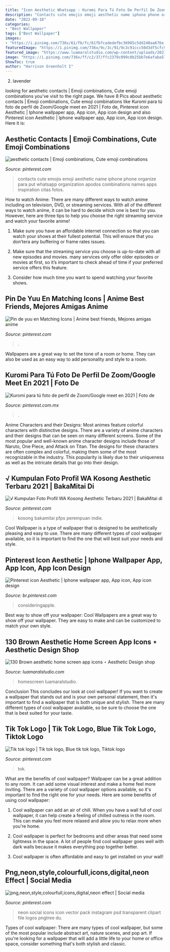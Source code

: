 ```yaml
---
title: "Icon Aesthetic Whatsapp : Kuromi Para Tú Foto De Perfil De Zoom/google Meet En 2021"
description: "Contacts cute emojis emoji aesthetic name iphone phone organize para put whatsapp organization apodos combinations names apps inspiration citas fotos"
date: "2022-09-18"
categories:
- "Best Wallpaper"
tags: ["Best Wallpaper"]
images:
- "https://i.pinimg.com/736x/61/fb/fc/61fbfcadedefbc36985c5dd240aa676e.jpg"
featuredImage: "https://i.pinimg.com/736x/9c/3c/91/9c3c91ccc50d3df5cfc949f30d6a830e.jpg"
featured_image: "https://www.luamaralstudio.com/wp-content/uploads/2021/06/brown-icons-131-1366x2048.png"
image: "https://i.pinimg.com/736x/ff/c2/37/ffc2379c099c0b25bb7e6afaba5748fb.jpg"
ShowToc: true
author: "Harrison Greenholt I"
---
```



2. lavender 

	

		
looking for aesthetic contacts | Emoji combinations, Cute emoji combinations you've visit to the right page. We have 8 Pics about aesthetic contacts | Emoji combinations, Cute emoji combinations like Kuromi para tú foto de perfil de Zoom/Google meet en 2021 | Foto de, Pinterest icon Aesthetic | Iphone wallpaper app, App icon, App icon design and also Pinterest icon Aesthetic | Iphone wallpaper app, App icon, App icon design. Here it is:
		
    
## Aesthetic Contacts | Emoji Combinations, Cute Emoji Combinations

<img loading=lazy src="https://i.pinimg.com/736x/b2/80/fc/b280fc2e45c084829573bde32c5b4f2e.jpg" onerror="this.onerror=null;this.src='https://tse3.mm.bing.net/th?id=OIP.Q6ny3C6fezfU4L-3i969lgHaNK&amp;pid=15.1';" alt="aesthetic contacts | Emoji combinations, Cute emoji combinations">

_Source: pinterest.com_

>contacts cute emojis emoji aesthetic name iphone phone organize para put whatsapp organization apodos combinations names apps inspiration citas fotos. 

	

How to watch Anime: There are many different ways to watch anime including on television, DVD, or streaming services.
With all of the different ways to watch anime, it can be hard to decide which one is best for you. However, here are three tips to help you choose the right streaming service and watch your favorite anime!
1. Make sure you have an affordable internet connection so that you can watch your shows at their fullest potential. This will ensure that you don’tera any buffering or frame rates issues.

2. Make sure that the streaming service you choose is up-to-date with all new episodes and movies. many services only offer older episodes or movies at first, so it’s important to check ahead of time if your preferred service offers this feature.

3. Consider how much time you want to spend watching your favorite shows.

    
## Pin De Yuu En Matching Icons | Anime Best Friends, Mejores Amigas Anime

<img loading=lazy src="https://i.pinimg.com/736x/a1/58/ae/a158ae39876b9e65f310b0f1f36b0052.jpg" onerror="this.onerror=null;this.src='https://tse2.mm.bing.net/th?id=OIP.F9u_M4GhVR-OUkaNiCU_egHaHa&amp;pid=15.1';" alt="Pin de yuu en Matching Icons | Anime best friends, Mejores amigas anime">

_Source: pinterest.com_

>. 

	

Wallpapers are a great way to set the tone of a room or home. They can also be used as an easy way to add personality and style to a room.

    
## Kuromi Para Tú Foto De Perfil De Zoom/Google Meet En 2021 | Foto De

<img loading=lazy src="https://i.pinimg.com/736x/61/fb/fc/61fbfcadedefbc36985c5dd240aa676e.jpg" onerror="this.onerror=null;this.src='https://tse1.mm.bing.net/th?id=OIP.gnVEDUB2zQ_ZOmM83wJMGQHaHa&amp;pid=15.1';" alt="Kuromi para tú foto de perfil de Zoom/Google meet en 2021 | Foto de">

_Source: pinterest.com.mx_

>. 

	

Anime Characters and their Designs: Most animes feature colorful characters with distinctive designs.
There are a variety of anime characters and their designs that can be seen on many different screens. Some of the most popular and well-known anime character designs include those of Naruto, One Piece, and Attack on Titan. The designs for these characters are often complex and colorful, making them some of the most recognizable in the industry. This popularity is likely due to their uniqueness as well as the intricate details that go into their design.

    
## √ Kumpulan Foto Profil WA Kosong Aesthetic Terbaru 2021 | BakaMitai Di

<img loading=lazy src="https://i.pinimg.com/736x/ff/c2/37/ffc2379c099c0b25bb7e6afaba5748fb.jpg" onerror="this.onerror=null;this.src='https://tse3.mm.bing.net/th?id=OIP.PXSJs9ucG6l1Zg4yQXTdKQAAAA&amp;pid=15.1';" alt="√ Kumpulan Foto Profil WA Kosong Aesthetic Terbaru 2021 | BakaMitai di">

_Source: pinterest.com_

>kosong bakamitai pfps perempuan indie. 

	

Cool Wallpaper is a type of wallpaper that is designed to be aesthetically pleasing and easy to use. There are many different types of cool wallpaper available, so it is important to find the one that will best suit your needs and style.

    
## Pinterest Icon Aesthetic | Iphone Wallpaper App, App Icon, App Icon Design

<img loading=lazy src="https://i.pinimg.com/736x/32/c4/b0/32c4b06f0cd5915f38cca1e0746e7409.jpg" onerror="this.onerror=null;this.src='https://tse4.mm.bing.net/th?id=OIP.X9nbyIe7orqG9T8N_0q79gHaHa&amp;pid=15.1';" alt="Pinterest icon Aesthetic | Iphone wallpaper app, App icon, App icon design">

_Source: br.pinterest.com_

>consideringapple. 

	

Best way to show off your wallpaper:
Cool Wallpapers are a great way to show off your wallpaper. They are easy to make and can be customized to match your own style.

    
## 130 Brown Aesthetic Home Screen App Icons ⋆ Aesthetic Design Shop

<img loading=lazy src="https://www.luamaralstudio.com/wp-content/uploads/2021/06/brown-icons-131-1366x2048.png" onerror="this.onerror=null;this.src='https://tse2.mm.bing.net/th?id=OIP.E4hlnXGRcTNXU8YyHsyINgHaLG&amp;pid=15.1';" alt="130 Brown aesthetic home screen app icons ⋆ Aesthetic Design shop">

_Source: luamaralstudio.com_

>homescreen luamaralstudio. 

	

Conclusion
This concludes our look at cool wallpaper! If you want to create a wallpaper that stands out and is your own personal statement, then it's important to find a wallpaper that is both unique and stylish. There are many different types of cool wallpaper available, so be sure to choose the one that is best suited for your taste.

    
## Tik Tok Logo | Tik Tok Logo, Blue Tik Tok Logo, Tiktok Logo

<img loading=lazy src="https://i.pinimg.com/736x/c2/5b/0b/c25b0ba3e809f0b92184005a03bf6601.jpg" onerror="this.onerror=null;this.src='https://tse4.mm.bing.net/th?id=OIP.eOutfajCzeU8V38CztotXwHaNJ&amp;pid=15.1';" alt="Tik tok logo | Tik tok logo, Blue tik tok logo, Tiktok logo">

_Source: pinterest.com_

>tok. 

	

What are the benefits of cool wallpaper?
Wallpaper can be a great addition to any room. It can add some visual interest and make a home feel more inviting. There are a variety of cool wallpaper options available, so it's important to find the right one for your needs. Here are some benefits of using cool wallpaper: 
1. Cool wallpaper can add an air of chill. When you have a wall full of cool wallpaper, it can help create a feeling of chilled outness in the room. This can make you feel more relaxed and allow you to relax more when you're home. 

2. Cool wallpaper is perfect for bedrooms and other areas that need some lightness in the space. A lot of people find cool wallpaper goes well with dark walls because it makes everything pop together better. 

3. Cool wallpaper is often affordable and easy to get installed on your wall!

    
## Png,neon,style,colourfull,icons,digital,neon Effect | Social Media

<img loading=lazy src="https://i.pinimg.com/736x/9c/3c/91/9c3c91ccc50d3df5cfc949f30d6a830e.jpg" onerror="this.onerror=null;this.src='https://tse3.mm.bing.net/th?id=OIP.6dq_qAS7QWI9UoiAJI2O6AHaHa&amp;pid=15.1';" alt="png,neon,style,colourfull,icons,digital,neon effect | Social media">

_Source: pinterest.com_

>neon social icons icon vector pack instagram psd transparent clipart file logos pngtree du. 

	

Types of cool wallpaper:
There are many types of cool wallpaper, but some of the most popular include abstract art, nature scenes, and pop art. If you're looking for a wallpaper that will add a little life to your home or office space, consider something that's both stylish and classic.


